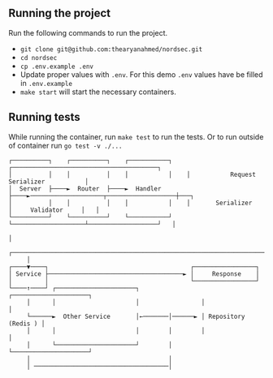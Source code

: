## Running the project
Run the following commands to run the project.

- `git clone git@github.com:thearyanahmed/nordsec.git`
- `cd nordsec`
- `cp .env.example .env`
- Update proper values with `.env`. For this demo `.env` values have be filled in `.env.example`
- `make start` will start the necessary containers. 

## Running tests
While running the container, run `make test` to run the tests. Or to run outside of container run `go test -v ./...` 


```
┌──────────┐    ┌──────────┐    ┌───────────┐    ┌────────────────────────────────────────┐
│          │    │          │    │           │    │           Request Serializer           │
│  Server  ├────►  Router  ├────►  Handler  ├────►────────────────────┬───────────────────┼───┐
│          │    │          │    │           │    │       Serializer   │     Validator     │   │
└──────────┘    └──────────┘    └───────────┘    └────────────────────┴───────────────────┘   │
                                                                                              │
     ┌────────────────────────────────────────────────────────────────────────────────────────┘
     │
┌────▼────┐                                       ┌─────────────────┐
│ Service ├─────────────────────────────────────► │     Response    │
│         │                                       └─────────────────┘    
└────↑────┘ ┌──────────────────────┐                 ┌─────────────────────┐             
     │      │                      │                 │                     │
     └──────►  Other Service       │←───────│──────► │ Repository (Redis ) │
     │      │                      │        │        │                     │
     │      └──────────────────────┘        │        └─────────────────────┘
     │                                      │ 
     │ ─────────────────────────────────────│
```
